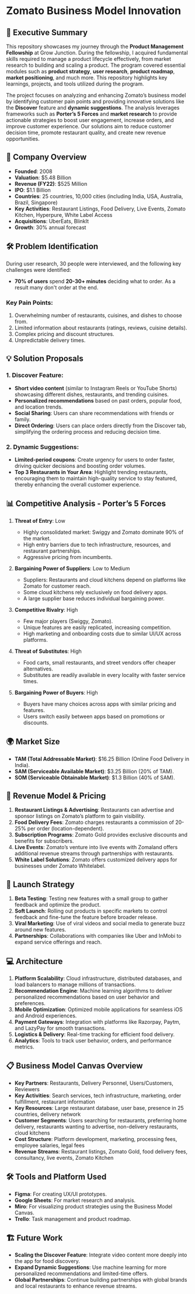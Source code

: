 # Zomato Business Model Innovation

## 🚀 Executive Summary
This repository showcases my journey through the **Product Management Fellowship** at Grow Junction. During the fellowship, I acquired fundamental skills required to manage a product lifecycle effectively, from market research to building and scaling a product. The program covered essential modules such as **product strategy**, **user research**, **product roadmap**, **market positioning**, and much more. This repository highlights key learnings, projects, and tools utilized during the program.

The project focuses on analyzing and enhancing Zomato’s business model by identifying customer pain points and providing innovative solutions like the **Discover** feature and **dynamic suggestions**. The analysis leverages frameworks such as **Porter’s 5 Forces** and **market research** to provide actionable strategies to boost user engagement, increase orders, and improve customer experience. Our solutions aim to reduce customer decision time, promote restaurant quality, and create new revenue opportunities.

## 🔑 Company Overview
- **Founded**: 2008
- **Valuation**: $5.48 Billion
- **Revenue (FY22)**: $525 Million
- **IPO**: $1.1 Billion
- **Countries**: 25 countries, 10,000 cities (including India, USA, Australia, Brazil, Singapore)
- **Key Activities**: Restaurant Listings, Food Delivery, Live Events, Zomato Kitchen, Hyperpure, White Label Access
- **Acquisitions**: UberEats, BlinkIt
- **Growth**: 30% annual forecast

## 🛠 Problem Identification
During user research, 30 people were interviewed, and the following key challenges were identified:
- **70% of users** spend **20-30+ minutes** deciding what to order. As a result many don't order at the end.
  
### Key Pain Points:
1. Overwhelming number of restaurants, cuisines, and dishes to choose from.
2. Limited information about restaurants (ratings, reviews, cuisine details).
3. Complex pricing and discount structures.
4. Unpredictable delivery times.

## 💡 Solution Proposals

### 1. **Discover Feature**:
- **Short video content** (similar to Instagram Reels or YouTube Shorts) showcasing different dishes, restaurants, and trending cuisines.
- **Personalized recommendations** based on past orders, popular food, and location trends.
- **Social Sharing**: Users can share recommendations with friends or family.
- **Direct Ordering**: Users can place orders directly from the Discover tab, simplifying the ordering process and reducing decision time.

### 2. **Dynamic Suggestions**:
- **Limited-period coupons**: Create urgency for users to order faster, driving quicker decisions and boosting order volumes.
- **Top 3 Restaurants in Your Area**: Highlight trending restaurants, encouraging them to maintain high-quality service to stay featured, thereby enhancing the overall customer experience.

## 📊 Competitive Analysis - Porter’s 5 Forces

1. **Threat of Entry**: Low
   - Highly consolidated market: Swiggy and Zomato dominate 90% of the market.
   - High entry barriers due to tech infrastructure, resources, and restaurant partnerships.
   - Aggressive pricing from incumbents.

2. **Bargaining Power of Suppliers**: Low to Medium
   - Suppliers: Restaurants and cloud kitchens depend on platforms like Zomato for customer reach.
   - Some cloud kitchens rely exclusively on food delivery apps.
   - A large supplier base reduces individual bargaining power.

3. **Competitive Rivalry**: High
   - Few major players (Swiggy, Zomato).
   - Unique features are easily replicated, increasing competition.
   - High marketing and onboarding costs due to similar UI/UX across platforms.

4. **Threat of Substitutes**: High
   - Food carts, small restaurants, and street vendors offer cheaper alternatives.
   - Substitutes are readily available in every locality with faster service times.

5. **Bargaining Power of Buyers**: High
   - Buyers have many choices across apps with similar pricing and features.
   - Users switch easily between apps based on promotions or discounts.

## 🌍 Market Size

- **TAM (Total Addressable Market)**: $16.25 Billion (Online Food Delivery in India).
- **SAM (Serviceable Available Market)**: $3.25 Billion (20% of TAM).
- **SOM (Serviceable Obtainable Market)**: $1.3 Billion (40% of SAM).

## 💼 Revenue Model & Pricing

1. **Restaurant Listings & Advertising**: Restaurants can advertise and sponsor listings on Zomato’s platform to gain visibility.
2. **Food Delivery Fees**: Zomato charges restaurants a commission of 20-25% per order (location-dependent).
3. **Subscription Programs**: Zomato Gold provides exclusive discounts and benefits for subscribers.
4. **Live Events**: Zomato’s venture into live events with Zomaland offers additional revenue streams through partnerships with restaurants.
5. **White Label Solutions**: Zomato offers customized delivery apps for businesses under Zomato Whitelabel.

## 🚀 Launch Strategy

1. **Beta Testing**: Testing new features with a small group to gather feedback and optimize the product.
2. **Soft Launch**: Rolling out products in specific markets to control feedback and fine-tune the feature before broader release.
3. **Viral Marketing**: Use of viral videos and social media to generate buzz around new features.
4. **Partnerships**: Collaborations with companies like Uber and InMobi to expand service offerings and reach.

## 💻 Architecture

1. **Platform Scalability**: Cloud infrastructure, distributed databases, and load balancers to manage millions of transactions.
2. **Recommendation Engine**: Machine learning algorithms to deliver personalized recommendations based on user behavior and preferences.
3. **Mobile Optimization**: Optimized mobile applications for seamless iOS and Android experiences.
4. **Payment Gateways**: Integration with platforms like Razorpay, Paytm, and LazyPay for smooth transactions.
5. **Logistics & Delivery**: Real-time tracking for efficient food delivery.
6. **Analytics**: Tools to track user behavior, orders, and performance metrics.

## 📋 Business Model Canvas Overview
- **Key Partners**: Restaurants, Delivery Personnel, Users/Customers, Reviewers
- **Key Activities**: Search services, tech infrastructure, marketing, order fulfillment, restaurant information
- **Key Resources**: Large restaurant database, user base, presence in 25 countries, delivery network
- **Customer Segments**: Users searching for restaurants, preferring home delivery, restaurants wanting to advertise, non-delivery restaurants, cloud kitchens
- **Cost Structure**: Platform development, marketing, processing fees, employee salaries, legal fees
- **Revenue Streams**: Restaurant listings, Zomato Gold, food delivery fees, consultancy, live events, Zomato Kitchen

## 🛠 Tools and Platform Used
- **Figma**: For creating UX/UI prototypes.
- **Google Sheets**: For market research and analysis.
- **Miro**: For visualizing product strategies using the Business Model Canvas.
- **Trello**: Task management and product roadmap.
 
## 🏗 Future Work
- **Scaling the Discover Feature**: Integrate video content more deeply into the app for food discovery.
- **Expand Dynamic Suggestions**: Use machine learning for more personalized recommendations and limited-time offers.
- **Global Partnerships**: Continue building partnerships with global brands and local restaurants to enhance revenue streams.
